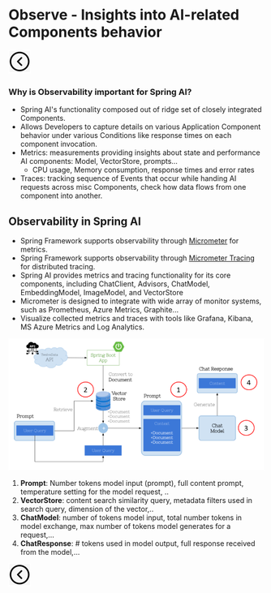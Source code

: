 # Observe - Insights into AI-related Components behavior
[<img src="../images/back.png">](../presentation)

### Why is Observability important for Spring AI?
- Spring AI's functionality composed out of ridge set of closely integrated Components.
- Allows Developers to capture details on various Application Component behavior under various Conditions like response times on each component invocation.
- Metrics: measurements providing insights about state and performance AI components: Model, VectorStore, prompts...
  - CPU usage, Memory consumption, response times and error rates
- Traces: tracking sequence of Events that occur while handing AI requests across misc Components, check how data flows from one component into another.

## Observability in Spring AI
- Spring Framework supports observability through [Micrometer](https://micrometer.io/) for metrics.
- Spring Framework supports observability through [Micrometer Tracing](https://micrometer.io/docs/tracing) for distributed tracing.
- Spring AI provides metrics and tracing functionality for its core components, including ChatClient, Advisors, ChatModel, EmbeddingModel, ImageModel, and VectorStore
- Micrometer is designed to integrate with wide array of monitor systems, such as Prometheus, Azure Metrics, Graphite...
- Visualize collected metrics and traces with tools like Grafana, Kibana, MS Azure Metrics and Log Analytics.
  
<img title="Retrieval Augmented Generation (RAG) technique" alt="Alt text" src="../images/observability.png">

1. **Prompt**: Number tokens model input (prompt), full content prompt, temperature setting for the model request, ..
2. **VectorStore**: content search similarity query, metadata filters used in search query, dimension of the vector,..
3. **ChatModel**: number of tokens model input, total number tokens in model exchange, max number of tokens model generates for a request,...
4. **ChatResponse**: # tokens used in model output, full response received from the model,...

[<img src="../images/back.png">](../presentation)
